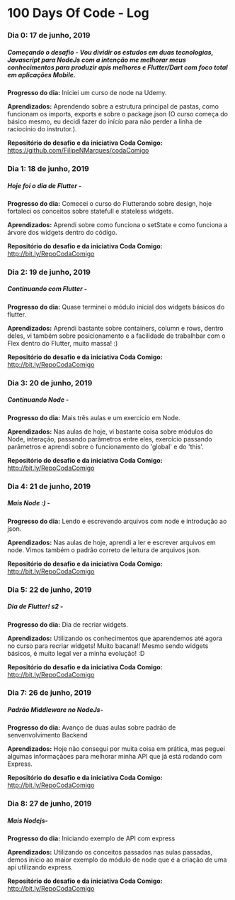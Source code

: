 # 100 Days Of Code - Log

### Dia 0: 17 de junho, 2019
##### Começando o desafio - Vou dividir os estudos em duas tecnologias, Javascript para NodeJs com a intenção me melhorar meus conhecimentos para produzir apis melhores e Flutter/Dart com foco total em aplicações Mobile.

**Progresso do dia:** Iniciei um curso de node na Udemy.

**Aprendizados:** Aprendendo sobre a estrutura principal de pastas, como funcionam os imports, exports e sobre o package.json (O curso começa do básico mesmo, eu decidi fazer do inícío para não perder a linha de raciocínio do instrutor.).

**Repositório do desafio e da iniciativa Coda Comigo:** https://github.com/FilipeNMarques/codaComigo


### Dia 1: 18 de junho, 2019
##### Hoje foi o dia de Flutter -

**Progresso do dia:**  Comecei o curso do Flutterando sobre design, hoje fortaleci os conceitos sobre statefull e stateless widgets.

**Aprendizados:** Aprendi sobre como funciona o setState e como funciona a árvore dos widgets dentro do código.

**Repositório do desafio e da iniciativa Coda Comigo:** http://bit.ly/RepoCodaComigo


### Dia 2: 19 de junho, 2019
##### Continuando com Flutter -

**Progresso do dia:**  Quase terminei o módulo inicial dos widgets básicos do flutter.

**Aprendizados:** Aprendi bastante sobre containers, column e rows, dentro deles, vi também sobre posicionamento e a facilidade de trabalhbar com o Flex dentro do Flutter, muito massa! :)

**Repositório do desafio e da iniciativa Coda Comigo:** http://bit.ly/RepoCodaComigo

### Dia 3: 20 de junho, 2019
##### Continuando Node -

**Progresso do dia:**  Mais trẽs aulas e um exercicio em Node.

**Aprendizados:** Nas aulas de hoje, vi bastante coisa sobre módulos do Node, interação, passando parâmetros entre eles, exercício passando parâmetros e aprendi sobre o funcionamento do 'global' e do 'this'.

**Repositório do desafio e da iniciativa Coda Comigo:** http://bit.ly/RepoCodaComigo


### Dia 4: 21 de junho, 2019
##### Mais Node :) -

**Progresso do dia:**  Lendo e escrevendo arquivos com node e introdução ao json.

**Aprendizados:** Nas aulas de hoje, aprendi a ler e escrever arquivos em node. Vimos também o padrão correto de leitura de arquivos json. 

**Repositório do desafio e da iniciativa Coda Comigo:** http://bit.ly/RepoCodaComigo

### Dia 5: 22 de junho, 2019
##### Dia de Flutter! s2 -

**Progresso do dia:**  Dia de recriar widgets.

**Aprendizados:** Utilizando os conhecimentos que aparendemos até agora no curso para recriar widgets! Muito bacana!! Mesmo sendo widgets básicos, é muito legal ver a minha evolução! :D 

**Repositório do desafio e da iniciativa Coda Comigo:** http://bit.ly/RepoCodaComigo


### Dia 7: 26 de junho, 2019
#####  Padrão Middleware no NodeJs-

**Progresso do dia:**  Avanço de duas aulas sobre padrão de senvenvolvimento Backend

**Aprendizados:** Hoje não consegui por muita coisa em prática, mas peguei algumas informaçãoes para melhorar minha API que já está rodando com Express.

**Repositório do desafio e da iniciativa Coda Comigo:** http://bit.ly/RepoCodaComigo


### Dia 8: 27 de junho, 2019
#####  Mais Nodejs-

**Progresso do dia:**  Iniciando exemplo de API com express

**Aprendizados:** Utilizando os conceitos passados nas aulas passadas, demos início ao maior exemplo do módulo de node que é a criação de uma api utilizando express.

**Repositório do desafio e da iniciativa Coda Comigo:** http://bit.ly/RepoCodaComigo
